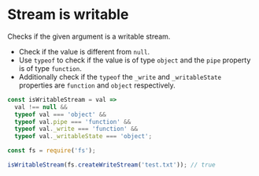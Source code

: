 # Stream is writable

Checks if the given argument is a writable stream.

* Check if the value is different from `null`.
* Use `typeof` to check if the value is of type `object` and the `pipe` property is of type `function`.
* Additionally check if the `typeof` the `_write` and `_writableState` properties are `function` and `object` respectively.

```js
const isWritableStream = val =>
  val !== null &&
  typeof val === 'object' &&
  typeof val.pipe === 'function' &&
  typeof val._write === 'function' &&
  typeof val._writableState === 'object';
```

```js
const fs = require('fs');

isWritableStream(fs.createWriteStream('test.txt')); // true
```
